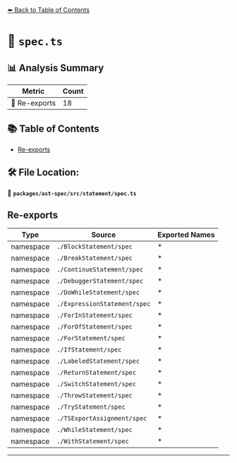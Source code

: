[⬅️ Back to Table of Contents](../../../../index.md)

# 📄 `spec.ts`

## 📊 Analysis Summary

| Metric | Count |
|--------|-------|
| 🔄 Re-exports | 18 |

## 📚 Table of Contents

- [Re-exports](#re-exports)

## 🛠️ File Location:
📂 **`packages/ast-spec/src/statement/spec.ts`**

## Re-exports

| Type | Source | Exported Names |
|------|--------|----------------|
| namespace | `./BlockStatement/spec` | * |
| namespace | `./BreakStatement/spec` | * |
| namespace | `./ContinueStatement/spec` | * |
| namespace | `./DebuggerStatement/spec` | * |
| namespace | `./DoWhileStatement/spec` | * |
| namespace | `./ExpressionStatement/spec` | * |
| namespace | `./ForInStatement/spec` | * |
| namespace | `./ForOfStatement/spec` | * |
| namespace | `./ForStatement/spec` | * |
| namespace | `./IfStatement/spec` | * |
| namespace | `./LabeledStatement/spec` | * |
| namespace | `./ReturnStatement/spec` | * |
| namespace | `./SwitchStatement/spec` | * |
| namespace | `./ThrowStatement/spec` | * |
| namespace | `./TryStatement/spec` | * |
| namespace | `./TSExportAssignment/spec` | * |
| namespace | `./WhileStatement/spec` | * |
| namespace | `./WithStatement/spec` | * |


---